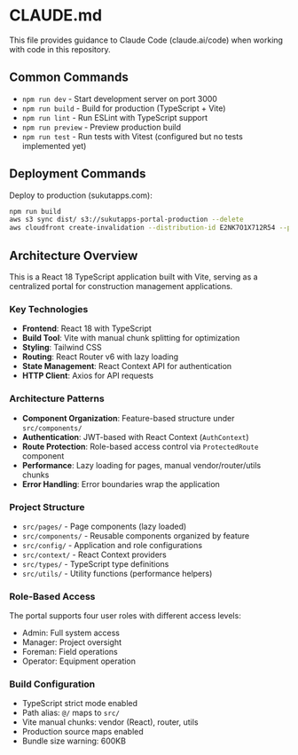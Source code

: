 # CLAUDE.md

This file provides guidance to Claude Code (claude.ai/code) when working with code in this repository.

## Common Commands

- `npm run dev` - Start development server on port 3000
- `npm run build` - Build for production (TypeScript + Vite)
- `npm run lint` - Run ESLint with TypeScript support
- `npm run preview` - Preview production build
- `npm run test` - Run tests with Vitest (configured but no tests implemented yet)

## Deployment Commands

Deploy to production (sukutapps.com):
```bash
npm run build
aws s3 sync dist/ s3://sukutapps-portal-production --delete
aws cloudfront create-invalidation --distribution-id E2NK7O1X712R54 --paths "/*"
```

## Architecture Overview

This is a React 18 TypeScript application built with Vite, serving as a centralized portal for construction management applications.

### Key Technologies
- **Frontend**: React 18 with TypeScript
- **Build Tool**: Vite with manual chunk splitting for optimization
- **Styling**: Tailwind CSS
- **Routing**: React Router v6 with lazy loading
- **State Management**: React Context API for authentication
- **HTTP Client**: Axios for API requests

### Architecture Patterns
- **Component Organization**: Feature-based structure under `src/components/`
- **Authentication**: JWT-based with React Context (`AuthContext`)
- **Route Protection**: Role-based access control via `ProtectedRoute` component
- **Performance**: Lazy loading for pages, manual vendor/router/utils chunks
- **Error Handling**: Error boundaries wrap the application

### Project Structure
- `src/pages/` - Page components (lazy loaded)
- `src/components/` - Reusable components organized by feature
- `src/config/` - Application and role configurations
- `src/context/` - React Context providers
- `src/types/` - TypeScript type definitions
- `src/utils/` - Utility functions (performance helpers)

### Role-Based Access
The portal supports four user roles with different access levels:
- Admin: Full system access
- Manager: Project oversight
- Foreman: Field operations
- Operator: Equipment operation

### Build Configuration
- TypeScript strict mode enabled
- Path alias: `@/` maps to `src/`
- Vite manual chunks: vendor (React), router, utils
- Production source maps enabled
- Bundle size warning: 600KB